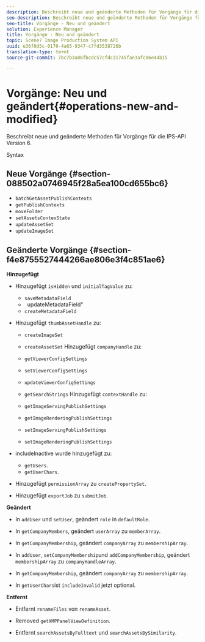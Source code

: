 ```yaml
---
description: Beschreibt neue und geänderte Methoden für Vorgänge für die IPS-API Version 6.
seo-description: Beschreibt neue und geänderte Methoden für Vorgänge für die IPS-API Version 6.
seo-title: Vorgänge - Neu und geändert
solution: Experience Manager
title: Vorgänge - Neu und geändert
topic: Scene7 Image Production System API
uuid: e36f0d5c-0170-4a65-9347-c7fd3538726b
translation-type: tm+mt
source-git-commit: 7bc7b3a86fbcdc57cfdc31745fae3afc06e44b15

---
```



# Vorgänge: Neu und geändert{#operations-new-and-modified}

Beschreibt neue und geänderte Methoden für Vorgänge für die IPS-API Version 6.

Syntax

## Neue Vorgänge {#section-088502a0746945f28a5ea100cd655bc6}

* `batchGetAssetPublishContexts`
* `getPublishContexts`
* `moveFolder`
* `setAssetsContexState`
* `updateAssetSet`
* `updateImageSet`

## Geänderte Vorgänge {#section-f4e8755527444266ae806e3f4c851ae6}

**Hinzugefügt**

* Hinzugefügt `isHidden` und `initialTagValue` zu:

   * `saveMetadataField`
   * ` `updateMetadataField&quot;
   * `createMetadataField`

* Hinzugefügt `thumbAssetHandle` zu:

   * `createImageSet`
   * `createAssetSet`
   Hinzugefügt `companyHandle` zu:

   * `getViewerConfigSettings`
   * `setViewerConfigSettings`
   * `updateViewerConfigSettings`
   * `getSearchStrings`
   Hinzugefügt `contextHandle` zu:

   * `getImageServingPublishSettings`
   * `getImageRenderingPublishSettings`
   * `setImageServingPublishSettings`
   * `setImageRenderingPublishSettings`



* includeInactive wurde hinzugefügt zu:

   * `getUsers`.
   * `getUserChars`.

* Hinzugefügt `permissionArray` zu `createPropertySet`.

* Hinzugefügt `exportJob` zu `submitJob`.

**Geändert**

* In `addUser` und `setUser`, geändert `role` in `defaultRole`.

* In `getCompanyMembers`, geändert `userArray` zu `memberArray`.

* In `getCompanyMembership`, geändert `companyArray` zu `membershipArray`.

* In `addUser`, `setCompanyMembership`und `addCompanyMembership`, geändert `membershipArray` zu `companyHandleArray`.

* In `getCompanyMembership`, geändert `companyArray` zu `membershipArray`.

* In `getUserChars`ist `includeInvalid` jetzt optional.

**Entfernt**

* Entfernt `renameFiles` von `renameAsset`.

* Removed `getXMPPanelViewDefinition`.
* Entfernt `searchAssetsByFulltext` und `searchAssetsBySimilarity`.

